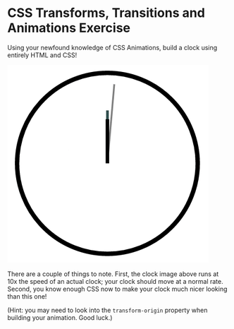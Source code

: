 # CSS Transforms, Transitions and Animations Exercise

Using your newfound knowledge of CSS Animations, build a clock using entirely HTML and CSS! 

![./clock.gif](./clock.gif)

There are a couple of things to note. First, the clock image above runs at 10x the speed of an actual clock; your clock should move at a normal rate. Second, you know enough CSS now to make your clock much nicer looking than this one!

(Hint: you may need to look into the `transform-origin` property when building your animation. Good luck.)